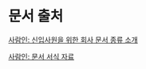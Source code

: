 # 문서 출처
[사람인: 신입사원을 위한 회사 문서 종류 소개](https://www.jobkorea.co.kr/goodjob/docs/etc?schCtgr=0&schTxt=%EB%B3%B4%EA%B3%A0%EC%84%9C&Section=GoodJob&schOrder=1&schFile=0&Page=1)

[사람인: 문서 서식 자료](https://www.jobkorea.co.kr/goodjob/tip/view?News_No=19012)
